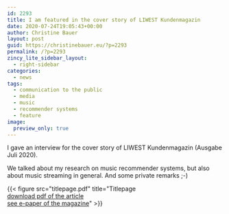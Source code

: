 ```yaml
---
id: 2293
title: I am featured in the cover story of LIWEST Kundenmagazin
date: 2020-07-24T19:05:43+00:00
author: Christine Bauer
layout: post
guid: https://christinebauer.eu/?p=2293
permalink: /?p=2293
zincy_lite_sidebar_layout:
  - right-sidebar
categories:
  - news
tags:
  - communication to the public
  - media
  - music
  - recommender systems
  - feature
image:
  preview_only: true
---
```

I gave an interview for the cover story of LIWEST Kundenmagazin (Ausgabe Juli 2020).

We talked about my research on music recommender systems, but also about music streaming in general. And some private remarks ;-)

{{< figure src="titlepage.pdf" title="Titlepage<br>[download pdf of the article](https://www.liwest.at/uploads/tx_liwestblaetterkatalog/LIWEST-Kundenmagazin_02_2020_web.pdf)<br>[see e-paper of the magazine](https://issuu.com/liwest_admin/docs/liwest-kundenmagazin_02_2020_web)" >}}


